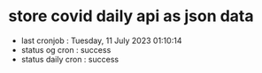 # store covid daily api as json data

- last cronjob : Tuesday, 11 July 2023 01:10:14
- status og cron : success
- status daily cron : success
      
      